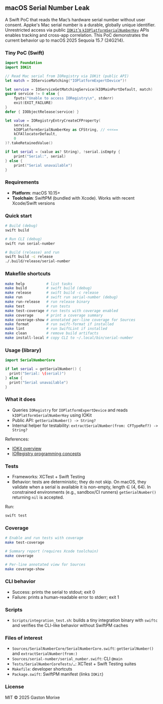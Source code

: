 ## macOS Serial Number Leak

A Swift PoC that reads the Mac’s hardware serial number without user consent. Appke's Mac serial number is a durable, globally unique identifier. Unrestricted access via public [`IOKit`'s `kIOPlatformSerialNumberKey`](https://developer.apple.com/documentation/iokit/kioplatformserialnumberkey) APIs enables tracking and cross-app correlation. This PoC demonstrates the current behavior up to macOS 2025 Sequoia 15.7 (24G214).

### Tiny PoC (Swift)
```swift
import Foundation
import IOKit

// Read Mac serial from IORegistry via IOKit (public API)
let match = IOServiceMatching("IOPlatformExpertDevice")!

let service = IOServiceGetMatchingService(kIOMainPortDefault, match)
guard service != 0 else {
    fputs("Unable to access IORegistry\n", stderr)
    exit(EXIT_FAILURE)
}
defer { IOObjectRelease(service) }

let value = IORegistryEntryCreateCFProperty(
    service,
    kIOPlatformSerialNumberKey as CFString, // <<<==
    kCFAllocatorDefault,
    0
)?.takeRetainedValue()

if let serial = (value as? String), !serial.isEmpty {
    print("Serial:", serial)
} else {
    print("Serial unavailable")
}
```

### Requirements
- **Platform**: macOS 10.15+
- **Toolchain**: SwiftPM (bundled with Xcode). Works with recent Xcode/Swift versions

### Quick start
```bash
# Build (debug)
swift build

# Run CLI (debug)
swift run serial-number

# Build (release) and run
swift build -c release
./.build/release/serial-number
```

### Makefile shortcuts
```bash
make help          # list tasks
make build         # swift build (debug)
make release       # swift build -c release
make run           # swift run serial-number (debug)
make run-release   # run release binary
make test          # run tests
make test-coverage # run tests with coverage enabled
make coverage      # print a coverage summary
make coverage-show # annotated per-line coverage for Sources
make format        # run swift-format if installed
make lint          # run SwiftLint if installed
make clean         # remove build artifacts
make install-local # copy CLI to ~/.local/bin/serial-number
```

### Usage (library)
```swift
import SerialNumberCore

if let serial = getSerialNumber() {
  print("Serial: \(serial)")
} else {
  print("Serial unavailable")
}
```

### What it does
- Queries `IORegistry` for `IOPlatformExpertDevice` and reads `kIOPlatformSerialNumberKey` using IOKit
- Public API: `getSerialNumber() -> String?`
- Internal helper for testability: `extractSerialNumber(from: CFTypeRef?) -> String?`

References:
- [IOKit overview](https://developer.apple.com/documentation/iokit)
- [IORegistry programming concepts](https://developer.apple.com/documentation/iokit/ioregistry)

### Tests
- Frameworks: XCTest + Swift Testing
- Behavior: tests are deterministic; they do not skip. On macOS, they validate when a serial is available it is non-empty, length ∈ (4, 64). In constrained environments (e.g., sandbox/CI runners) `getSerialNumber()` returning `nil` is accepted.

Run:
```bash
swift test
```

### Coverage
```bash
# Enable and run tests with coverage
make test-coverage

# Summary report (requires Xcode toolchain)
make coverage

# Per-line annotated view for Sources
make coverage-show
```

### CLI behavior
- Success: prints the serial to stdout; exit 0
- Failure: prints a human-readable error to stderr; exit 1

### Scripts
- `Scripts/integration_test.sh`: builds a tiny integration binary with `swiftc` and verifies the CLI-like behavior without SwiftPM caches

### Files of interest
- `Sources/SerialNumberCore/SerialNumberCore.swift`: `getSerialNumber()` and `extractSerialNumber(from:)`
- `Sources/serial-number/serial_number.swift`: CLI `@main`
- `Tests/SerialNumberCoreTests/…`: XCTest + Swift Testing suites
- `Makefile`: developer shortcuts
- `Package.swift`: SwiftPM manifest (links `IOKit`)

### License
MIT © 2025 Gaston Morixe
